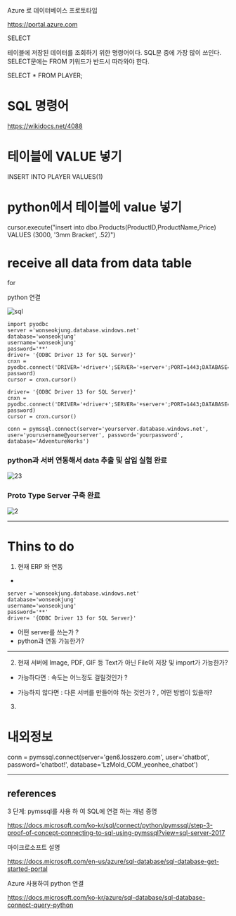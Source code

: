 Azure 로 데이터베이스 프로토타입 

https://portal.azure.com


SELECT

테이블에 저장된 데이터를 조회하기 위한 명령어이다.
SQL문 중에 가장 많이 쓰인다.
SELECT문에는 FROM 키워드가 반드시 따라와야 한다.


SELECT * FROM PLAYER;


# SQL 명령어

https://wikidocs.net/4088

# 테이블에 VALUE 넣기

INSERT INTO PLAYER VALUES(1)


# python에서 테이블에 value 넣기

 cursor.execute("insert into dbo.Products(ProductID,ProductName,Price) VALUES (3000, '3mm Bracket', .52)")
 
 
# receive all data from data table

for 



python 연결

![sql](https://user-images.githubusercontent.com/11300712/40904365-816b1866-6815-11e8-92f1-c27c75dd929d.JPG)

```
import pyodbc
server ='wonseokjung.database.windows.net'
database='wonseokjung'
username='wonseokjung'
password='**'
driver= '{ODBC Driver 13 for SQL Server}'
cnxn = pyodbc.connect('DRIVER='+driver+';SERVER='+server+';PORT=1443;DATABASE='+database+';UID='+username+';PWD='+ password)
cursor = cnxn.cursor()
```

```
driver= '{ODBC Driver 13 for SQL Server}'
cnxn = pyodbc.connect('DRIVER='+driver+';SERVER='+server+';PORT=1443;DATABASE='+database+';UID='+username+';PWD='+ password)
cursor = cnxn.cursor()
```
`conn = pymssql.connect(server='yourserver.database.windows.net', user='yourusername@yourserver', password='yourpassword', database='AdventureWorks')`

### python과 서버 연동해서 data 추출 및 삽입 실험 완료 
 
![23](https://user-images.githubusercontent.com/11300712/40948142-93b895c0-68a1-11e8-9822-cda7ed41351b.JPG)


### Proto Type Server 구축 완료 

![2](https://user-images.githubusercontent.com/11300712/40948143-93e20982-68a1-11e8-9b2f-19e201825053.JPG)



---

# Thins to do 

1. 현재 ERP 와 연동   
- 
```
server ='wonseokjung.database.windows.net'
database='wonseokjung'
username='wonseokjung'
password='**'
driver= '{ODBC Driver 13 for SQL Server}'
```
- 어떤 server를 쓰는가 ? 
- python과 연동 가능한가? 
 

---

2. 현재 서버에 Image, PDF, GIF 등 Text가 아닌 File이 저장 및 import가 가능한가? 

- 가능하다면 : 속도는 어느정도 걸릴것인가 ? 

- 가능하지 않다면 : 다른 서버를 만들어야 하는 것인가 ? , 어떤 방법이 있을까? 

3. 


# 내외정보 

conn = pymssql.connect(server='gen6.losszero.com', user='chatbot', password='chatbot!', database='LzMold_COM_yeonhee_chatbot')



---

## references


3 단계: pymssql를 사용 하 여 SQL에 연결 하는 개념 증명

https://docs.microsoft.com/ko-kr/sql/connect/python/pymssql/step-3-proof-of-concept-connecting-to-sql-using-pymssql?view=sql-server-2017


마이크로소프트 설명 

https://docs.microsoft.com/en-us/azure/sql-database/sql-database-get-started-portal


Azure 사용하여 python 연결

https://docs.microsoft.com/ko-kr/azure/sql-database/sql-database-connect-query-python
